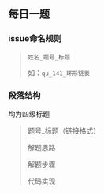 ## 每日一题

### issue命名规则

> `姓名_题号_标题`
>
> 如：`qu_141_环形链表`

### 段落结构

均为四级标题

> 题号_标题（链接格式）
>
> 解题思路
>
> 解题步骤
>
> 代码实现



